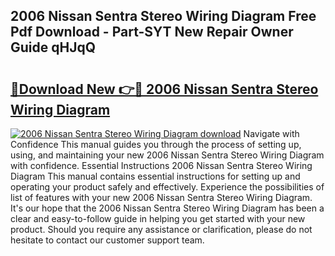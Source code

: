 ## 2006 Nissan Sentra Stereo Wiring Diagram Free Pdf Download - Part-SYT New Repair Owner Guide qHJqQ

# <h2><a href="http://dfsazsw.blite.top/?on=2006+Nissan+Sentra+Stereo+Wiring+Diagram">🔗Download New 👉🔴 2006 Nissan Sentra Stereo Wiring Diagram</a></h2>

[![2006 Nissan Sentra Stereo Wiring Diagram download](https://i.imgur.com/lujVjoI.png)](http://dfsazsw.blite.top/?on=2006+Nissan+Sentra+Stereo+Wiring+Diagram)
Navigate with Confidence This manual guides you through the process of setting up, using, and maintaining your new 2006 Nissan Sentra Stereo Wiring Diagram with confidence. Essential Instructions 2006 Nissan Sentra Stereo Wiring Diagram This manual contains essential instructions for setting up and operating your product safely and effectively. Experience the possibilities of list of features with your new 2006 Nissan Sentra Stereo Wiring Diagram. It's our hope that the 2006 Nissan Sentra Stereo Wiring Diagram has been a clear and easy-to-follow guide in helping you get started with your new product. Should you require any assistance or clarification, please do not hesitate to contact our customer support team.
